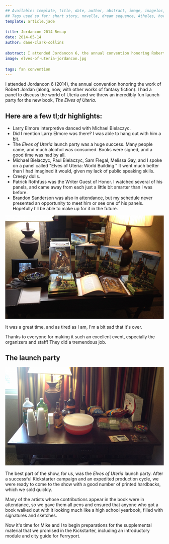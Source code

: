 ```yaml
---
## Available: template, title, date, author, abstract, image, imageloc, tags
## Tags used so far: short story, novella, dream sequence, Atheles, horror, fantasy, dark fantasy, free,gaming, writing craft, fan convention, art, travel, philosophy, music, video
template: article.jade

title: Jordancon 2014 Recap
date: 2014-05-14
author: dane-clark-collins

abstract: I attended Jordancon 6, the annual convention honoring Robert Jordan. Herein, I discuss the Sagaborn panel and launch party for the Elves of Uteria book.
image: elves-of-uteria-jordancon.jpg

tags: fan convention
---
```


I attended Jordancon 6 (2014), the annual convention honoring the work of Robert Jordan (along, now, with other works of fantasy fiction). I had a panel to discuss the world of Uteria and we threw an incredibly fun launch party for the new book, _The Elves of Uteria_.

<span class="more"></span>

## Here are a few tl;dr highlights:

* Larry Elmore interpretive danced with Michael Bielaczyc.
* Did I mention Larry Elmore was there? I was able to hang out with him a bit.
* The _Elves of Uteria_ launch party was a huge success. Many people came, and much alcohol was consumed. Books were signed, and a good time was had by all.
* Michael Bielaczyc, Paul Bielaczyc, Sam Flegal, Melissa Gay, and I spoke on a panel called "Elves of Uteria: World Building." It went much better than I had imagined it would, given my lack of public speaking skills.
* Creepy dolls.
* Patrick Rothfuss was the Writer Guest of Honor. I watched several of his panels, and came away from each just a little bit smarter than I was before.
* Brandon Sanderson was also in attendance, but my schedule never presented an opportunity to meet him or see one of his panels. Hopefully I'll be able to make up for it in the future.

<img src="elves-of-uteria-jordancon.jpg" alt="Elves of Uteria Launch Party at Jordancon 2014">

It was a great time, and as tired as I am, I'm a bit sad that it's over.

Thanks to everyone for making it such an excellent event, especially the organizers and staff! They did a tremendous job.

## The launch party

![Elves of Uteria Launch Party](party-jordancon.jpg)

The best part of the show, for us, was the _Elves of Uteria_ launch party. After a successful Kickstarter campaign and an expedited production cycle, we were ready to come to the show with a good number of printed hardbacks, which we sold quickly.

Many of the artists whose contributions appear in the book were in attendance, so we gave them all pens and ensured that anyone who got a book walked out with it looking much like a high school yearbook, filled with signatures and sketches.

Now it's time for Mike and I to begin preparations for the supplemental material that we promised in the Kickstarter, including an introductory module and city guide for Ferryport.
